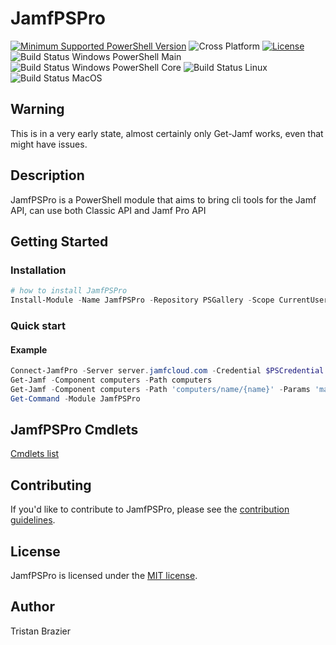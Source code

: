 # JamfPSPro
[![Minimum Supported PowerShell Version](https://img.shields.io/badge/PowerShell-6+-purple.svg)](https://github.com/PowerShell/PowerShell) ![Cross Platform](https://img.shields.io/badge/platform-windows%20%7C%20macos%20%7C%20linux-lightgrey) [![License][license-badge]](LICENSE)
![Build Status Windows PowerShell Main](https://github.com/TrustyTristan/JamfPSPro/workflows/ActionsTest-Windows-Build/badge.svg?branch=master)
![Build Status Windows PowerShell Core](https://github.com/TrustyTristan/JamfPSPro/workflows/ActionsTest-Windows-pwsh-Build/badge.svg?branch=master)
![Build Status Linux](https://github.com/TrustyTristan/JamfPSPro/workflows/ActionsTest-Linux-Build/badge.svg?branch=master)
![Build Status MacOS](https://github.com/TrustyTristan/JamfPSPro/workflows/ActionsTest-MacOS-Build/badge.svg?branch=master)

[license-badge]: https://img.shields.io/github/license/TrustyTristan/JamfPSPro

## Warning 

This is in a very early state, almost certainly only Get-Jamf works, even that might have issues.

## Description

JamfPSPro is a PowerShell module that aims to bring cli tools for the Jamf API, can use both Classic API and Jamf Pro API

## Getting Started

### Installation

```powershell
# how to install JamfPSPro
Install-Module -Name JamfPSPro -Repository PSGallery -Scope CurrentUser
```

### Quick start

#### Example

```powershell
Connect-JamfPro -Server server.jamfcloud.com -Credential $PSCredential
Get-Jamf -Component computers -Path computers
Get-Jamf -Component computers -Path 'computers/name/{name}' -Params 'macbookpro'
Get-Command -Module JamfPSPro

```
## JamfPSPro Cmdlets
[Cmdlets list](/docs/JamfPSPro.md)

## Contributing

If you'd like to contribute to JamfPSPro, please see the [contribution guidelines](.github/CONTRIBUTING.md).

## License

JamfPSPro is licensed under the [MIT license](LICENSE).

## Author

Tristan Brazier